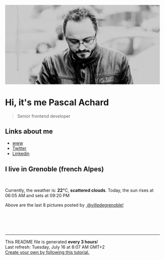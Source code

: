 ![Pascal Achard](./images/photo-pascal-achard.jpg)
# Hi, it's me Pascal Achard
> Senior frontend developer

## Links about me
- [www](https://www.pascal-achard.com)
- [Twitter](https://twitter.com/botmaster)
- [Linkedin](http://www.linkedin.com/in/pascal-achard)


## I live in Grenoble (french Alpes)
<img src="https://openweathermap.org/img/wn/03d@2x.png" alt="">

Currently, the weather is: **22**°C, **scattered clouds**.
Today, the sun rises at 06:05 AM and sets at 09:20 PM

Above are the last 8 pictures posted by <a href="https://www.instagram.com/villedegrenoble/" target="_blank"><img alt="" src="https://upload.wikimedia.org/wikipedia/commons/thumb/e/e7/Instagram_logo_2016.svg/1024px-Instagram_logo_2016.svg.png" width="20"/> @villedegrenoble!</a>

<p style="display: flex; flex-wrap: wrap; gap: 20px;">
        <img src="https://cdn1.picuki.com/hosted-by-instagram/q/0exhNuNYnjBGZDHIdN5WmL9I2OY0FQ9RMOcaS7j0nyZiNxIsbHWB58ltwdGn%7C%7CDh7IAhgASuRYztl5IMrWF1ZAz17NUPcTrKKSDpU6a2QUe2nvDFn%7C%7CJdil78zLHcfYHev8MIrXWCpNWwSDv5PHL%7C%7Clo7gX5vntaygDpzGMMrVAyQlWotfpUrJy9ZRxt+S4jkja6oBsPnBHtFQvJ3YgtoDTpCkeXfPiM8M6o7JiROVB3okD5e6gnSe7FWNkdWtqUQ+RubTCnvpe1HO5Mgo2+F6oT6pmH1sp0H+0sRkGm58f346MIopK69E35KGRS28DAjw%7C%7C%7C%7C0Q+kc2%7C%7CxXTMazT7i0IKljiDlLK3cKp%7C%7C8cymcqDPE97twXzhQYCPF+tbf1suId2QUFzefaL7Uo5WntYfTMdv7nyDyiuwXOTuiz9BHT1hizaNLYtVdanN8K23qmPitQegmgsKotiYXJtl2Ul8tMqItFAtIF6fUu5ufQvY2m8xG9odKbyby8qC.jpeg" alt="" width="200"/>
        <img src="https://cdn1.picuki.com/hosted-by-instagram/q/0exhNuNYnjBGZDHIdN5WmL9I2OY0FQ9RN+caS7j0nyZiNxIsbHWB58ltwdev%7C%7CDlyKw1oASyLeDtp4oouUlhXZFp6NU3fS72OSzZW762YUYCm0TNu85RinbowKXEXYHSt8MQvOzjYMTIfQeoEH%7C%7Cbx7a8Koru5A2MGo1zRMrBC0GAG4fy3UPI7mslm3ayEv0rhtp58KXt1%7C%7CGgeLF11q9PJvjsNTvX9fMhnsKMlC+RCjMkEpensmCG2X2MvbyhBGTOguYrVwr9T3GXXejYH9GmkGqIrP04h0wepoBxpg9slppOlEp9AivMv96XTQTsmcF06pER5sbWctgKLa2OrghQflibaxYyyc%7C%7C0uo6r7IOrAeMHY1Az0aajwHopUcl4qGtLyYkfyKsShKc8cxa8KT9wAhRO28wTqOeWy0xssVGV1og2vOr0oG8yEko2t+3bFjTO4rAAPnsSYSZ1L32pRw8quyiBtU1X+BsVrNQHU6BYtF4MWJ+fqx7r1Pq59RhA4LYAX9zmJ1MAMdg==.jpeg" alt="" width="200"/>
        <img src="https://cdn1.picuki.com/hosted-by-instagram/q/0exhNuNYnjBGZDHIdN5WmL9I2OY0FQ9RN+caS7j0nyZiNxIsbHWB58ltwdev%7C%7CDlyKw1oASyLeDtp4oooWVhSZFp6NU3fSbyLSDpc6aWQUYCj0DRu9pZknbc0KXUeZn6s%7C%7CscvOzjYMTIfQeoEH%7C%7Cbx7a8Koru5A2MEoyX9auctyTIPq46pHp17ya4o9v+Ojljx6oMjJTAE9Hg0Jhtl8ZPcpDtEWvbzNsA6q6RjAIgCifgG6vuzynXhV1IkeFFxHzPCu7iSuLtajA65LRQJrGqJUa4TJRoxj1j9shI8760BudShZJpM+N8ZkObUT2RaCCE+4R1pr5e8lCvIV2usxh5%7C%7C2VHL74eYItESn8XfEfCKeMHinw%7C%7CaZanzA%7C%7C4feT9cJLKEHlzfIqL7Uo5WntYfTMdv7nyi3UuWS6mk+AJ8AB1ytmS5CYJ8Zd6N7oSPokbm0G+vsgAposuDLZVI5GpKtMqItFAtIF6fI+wYfQvY2m8xG9odKbyby8qC.jpeg" alt="" width="200"/>
        <img src="https://cdn1.picuki.com/hosted-by-instagram/q/0exhNuNYnjBGZDHIdN5WmL9I2OY0FQ9RNucaS7j0nyZiNxIsbHWB58ltwdGn%7C%7CDh7IAhgASuRYztl5I8jUVxXCD17OUXdS7eLSj9T7qidUemhvD1h95dolL83KHcXY3Kq98opVgmYdSgIGaYDG7uo%7C%7CesJ+vrucjMBpi2XMLQT9zJBpY6uSKVKz8B1pJ2Jg3Tk79kraTAMzWUiG0E8%7C%7C9TUuS4LW+bxP4BytrR1FPpexMEL6qHomSa8HyMkfno4KD6chYjAi7NS1HKuSzs7xG6vRPQdJXkGk3C1viQdm715g6u0M6trjPg85ObSSGtafkNa9hc+h7actgLsLmOq3R4FjjWVzbvsIq4Zh6zTCqKSYPXN6xuZI7X8GOlPZ2M+MvPGe0n7I%7C%7CKlJJ4OwL1hEaAD03GbogXlVfb72U4nUmxo2m3YLdRPTf6i16agry%7C%7CS0Wja9g==.jpeg" alt="" width="200"/>
        <img src="https://cdn1.picuki.com/hosted-by-instagram/q/0exhNuNYnjBGZDHIdN5WmL9I2OY0FQ9RN+caS7j0nyZiNxIsbHWB58ltwdGn%7C%7CDh7IAhgASuRYztl5I8iWVtWDz17OUHYTbWISz1R5q2RVe6rvDNn9JJknLgwLnMXZ3em98UtVm+pNWwSDv5PHL%7C%7Clo7gX5vnvbCgAojOMMbBCyQlWotfpUrJy9ZRxt+S4jkja6oBsPnBHtFQvJ3YgtoDTpCkeXfPiM8M6o7JiROVB2YkD5e6gnSe7FWNkdWtqUQ+RubTCnvpe1HO%7C%7CMgo2+F6oT6pmC0sWpHG9gyAftbkf346MIopK3rM8p4ORSWIKAk1ElkVtwIOftgLsSSaq3EEPlC2GhLy5L652mbTJAaGSQoPd5y%7C%7ClZLP%7C%7CI5ZYD1MbKtbaZErVONahUudqprhnFdFr0mH4pTbrULey0xYsUmMToWzbVcA2fPOe+7yt9iqIgG7b9FE=.jpeg" alt="" width="200"/>
        <img src="https://cdn1.picuki.com/hosted-by-instagram/q/0exhNuNYnjBGZDHIdN5WmL9I2OY0FQ9RNecaS7j0nyZiNxIsbHWB58ltwdev%7C%7CDlyKw1oASyLeDtp4ogsWF1WZFp6NULWQLOBTT1R6qudUoCg1DZn9pNhnb48JHIdZ3Cp8cYlOzjYMTIfQeoEH%7C%7Cbx7a8Koru5A2MEoyX9auctyTIPq46pHp17ya4o9v+Ojljx6oMjJTAE9Hg0Jhtl85PcpDtEWvbzNsA6q6RjAIgCifgG6vuzynXoV1IkeFFxHzPCq7LPu7Y11iTyIjYJrGqJUa4TAHwh2Ef9shI8760BudShZJpM+N8ZkObUT2RaCCE+4R1pr5e8lCvIV2usxh5%7C%7C2VHE7YeQIdM8ocXdP8aEeP%7C%7Ci1g%7C%7C0Q6vzA%7C%7C4feT9cJLKEHlzfIqL7Uo5WntYfTMdv7nqUxBCLbpf70jZzHQAdlTuBDoZVWdTLx5ir53HDkxWMllRuhvi9TL1bw2FstMqItFAtIF6fUeobfQvY2m8xG9odKbyby8qC.jpeg" alt="" width="200"/>
        <img src="https://cdn1.picuki.com/hosted-by-instagram/q/0exhNuNYnjBGZDHIdN5WmL9I2OY0FQ9RNucaS7j0nyZiNxIsbHWB58ltwdev%7C%7CDlyKw1oASyLeDtp4IopWF1ZZFp6NULWT7CNTT1R6qSRVICl1jVi85dkk7oyK3AYYHes9colOzjYMTIfQeoEH%7C%7Cbx7a8Koru5A2MGo1zRMrBC0GAG4fy3UPI7mslm3ayEv0rhtp58KXt1%7C%7CGgeLF11q9PJvjsNTvX9fMhnsKMlC+VCjMkEpensmCG2X2MvbyhBGTOguYrVwr9T02XXejYH9GmkGoERAVk8oG20pjEYg9slppOlE4J+w%7C%7Csh96XTQTsmcF06pER5sbWctgKLa2OrghQflibaxYyyc%7C%7C0uo6r7IOrAeMHY2w7kQ+PzDp5Uc3AMU9HifgvxKvbmKOkcxa8KT9wAhRO28wTqOeWy0xssVGV1og2pOYhKdPyX7Z2L01PjsCuvlD84pP6XbJ5owEQIp82iuV5+e0v2IZ1HMCHy3hYtF4MWJ+fqv7yBP659RhA4LYAX9zmJ1MAMdg==.jpeg" alt="" width="200"/>
        <img src="https://cdn1.picuki.com/hosted-by-instagram/q/0exhNuNYnjBGZDHIdN5WmL9I2OY0FQ9RMOcaS7j0nyZiNxIsbHWB58ltwdGn%7C%7CDh7IAhgASuRYztk7Y4oUVVRAj17O0TWTLCLTDlW76+bXOmivDBm859inbw1LHQfbH+q8cooV2OpNWwSDv5PHL%7C%7Clo7gX5vrobigBpzuMMLVKyQlWotfpUrJy9ZRxt+S4jkja6oBsPnBHtFQvJ3YgtoDTpCkeXfPiM8M6o7JiROVB3okD5e6gnSe7FWNkdWtqUQ+RubTCnvpe1HO8Mgo2+F6oT6pmYkcts1aulTsI4Ysf346MIopKi8Q7iKaRSWIKAk1ElkVtwIOftgLsSSaq3EEPlC2GhLy5L652mbTJB+aoDfjryHD6O6DhI7RuVnxbOfrmeWz4FdGXUsYNmrFfLehP+22Fwi2tcJGy0xYsUmMToWPTWMY2fPOe+7yt9iqIgG7b9FE=.jpeg" alt="" width="200"/>
</p>

------------
<p>This README file is generated <b>every 3 hours</b>!
    <br />Last refresh: Tuesday, July 16 at 8:07 AM GMT+2
    <br /><a href="https://medium.com/@th.guibert/how-to-create-a-self-updating-readme-md-for-your-github-profile-f8b05744ca91">Create your own by following this tutorial.</a>
</p>
<p><a href="https://github.com/botmaster/botmaster/actions/workflows/main.yaml"><img alt="" src="https://github.com/botmaster/botmaster/actions/workflows/main.yaml/badge.svg" /></a></p>

